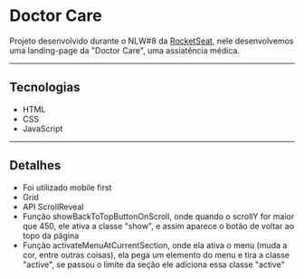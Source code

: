 # Doctor Care
Projeto desenvolvido durante o NLW#8 da [RocketSeat](https://www.rocketseat.com.br/), nele desenvolvemos uma landing-page da "Doctor Care", uma assiatência médica.
___

## Tecnologias
- HTML
- CSS
- JavaScript

___
## Detalhes
- Foi utilizado mobile first
- Grid 
- API ScrollReveal
- Função showBackToTopButtonOnScroll, onde quando o scrollY for maior que 450, ele ativa a classe "show", e assim aparece o botão de voltar ao topo da página
- Função activateMenuAtCurrentSection, onde ela ativa o menu (muda a cor, entre outras coisas), ela pega um elemento do menu e tira a classe "active", se passou o limite da seção ele adiciona essa classe "active"
